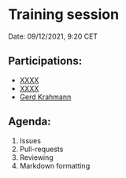 # Training session

Date: 09/12/2021, 9:20 CET

## Participations: 
- [XXXX](https://github.com/XXXX)
- [XXXX](https://github.com/XXX)
- [Gerd Krahmann](https://github.com/gkrahmann)

## Agenda:
1. Issues
2. Pull-requests
3. Reviewing
4. Markdown formatting
